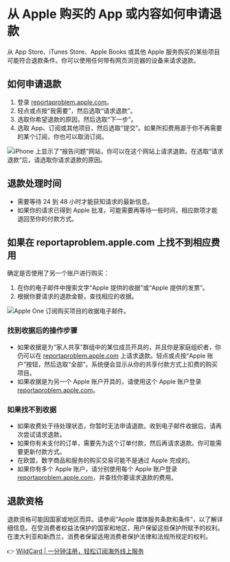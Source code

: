 # 从 Apple 购买的 App 或内容如何申请退款

从 App Store、iTunes Store、Apple Books 或其他 Apple 服务购买的某些项目可能符合退款条件。你可以使用任何带有网页浏览器的设备来请求退款。

## 如何申请退款

1. 登录 [reportaproblem.apple.com](https://reportaproblem.apple.com/?s=6)。
2. 轻点或点按“我需要”，然后选取“请求退款”。
3. 选取你希望退款的原因，然后选取“下一步”。
4. 选取 App、订阅或其他项目，然后选取“提交”。如果所扣费用源于你不再需要的某个订阅，你也可以取消订阅。

![iPhone 上显示了“报告问题”网站，你可以在这个网站上请求退款。在选取“请求退款”后，请选取你请求退款的原因。](https://bbtdd.com/img/20080960319.webp)

## 退款处理时间

- 需要等待 24 到 48 小时才能获知请求的最新信息。
- 如果你的请求已得到 Apple 批准，可能需要再等待一些时间，相应款项才能退回至你的付款方式。

## 如果在 reportaproblem.apple.com 上找不到相应费用

确定是否使用了另一个账户进行购买：

1. 在你的电子邮件中搜索文字“Apple 提供的收据”或“Apple 提供的发票”。
2. 根据你要请求的退款金额，查找相应的收据。

![Apple One 订阅购买项目的收据电子邮件。](https://bbtdd.com/img/02645682.webp)

### 找到收据后的操作步骤

- 如果收据是为“家人共享”群组中的某位成员开具的，并且你是家庭组织者，你仍可以在 [reportaproblem.apple.com](https://reportaproblem.apple.com/?s=6) 上请求退款。轻点或点按“Apple 账户”按钮，然后选取“全部”。系统便会显示从你的共享付款方式上扣费的购买项目。
- 如果收据是为另一个 Apple 账户开具的，请使用这个 Apple 账户登录 [reportaproblem.apple.com](https://reportaproblem.apple.com/?s=6)。

### 如果找不到收据

- 如果收费处于待处理状态，你暂时无法申请退款。收到电子邮件收据后，请再次尝试请求退款。
- 如果你有未支付的订单，需要先为这个订单付款，然后再请求退款。你可能需要更新付款方式。
- 在欧盟，数字商品和服务的购买交易可能不是通过 Apple 完成的。
- 如果你有多个 Apple 账户，请分别使用每个 Apple 账户登录 [reportaproblem.apple.com](https://reportaproblem.apple.com/?s=6)，并查找你要请求退款的费用。

## 退款资格

退款资格可能因国家或地区而异。请参阅“Apple 媒体服务条款和条件”，以了解详细信息。在受消费者权益法保护的国家和地区，用户保留这些保护所赋予的权利。在澳大利亚和新西兰，消费者保留适用消费者保护法律和法规所规定的权利。

👉 [WildCard | 一分钟注册，轻松订阅海外线上服务](https://bbtdd.com/WildCard)